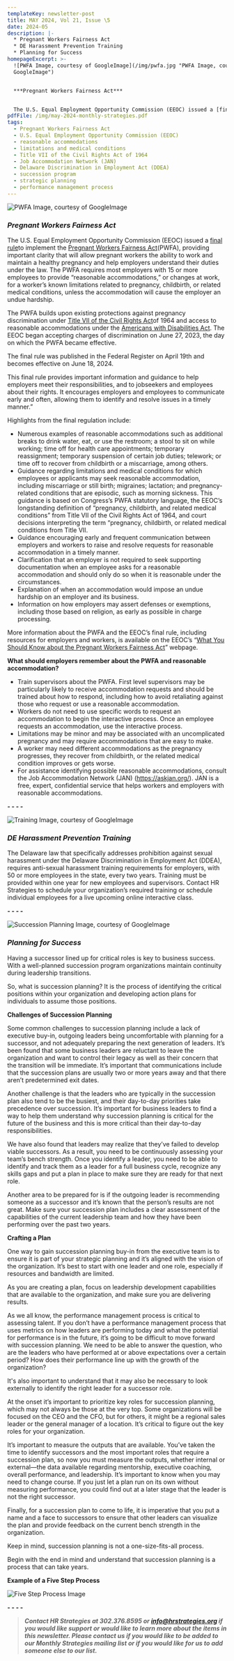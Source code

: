 ```yaml
---
templateKey: newsletter-post
title: MAY 2024, Vol 21, Issue \5
date: 2024-05
description: |-
  * Pregnant Workers Fairness Act
  * DE Harassment Prevention Training
  * Planning for Success
homepageExcerpt: >-
  ![PWFA Image, courtesy of GoogleImage](/img/pwfa.jpg "PWFA Image, courtesy of
  GoogleImage")


  ***Pregnant Workers Fairness Act***


  The U.S. Equal Employment Opportunity Commission (EEOC) issued a [final rule](https://www.federalregister.gov/public-inspection/2024-07527/implementation-of-the-pregnant-workers-fairness-act)to implement the [Pregnant Workers Fairness Act](https://www.eeoc.gov/statutes/pregnant-workers-fairness-act)(PWFA), providing important clarity that will allow pregnant workers the ability to work and maintain a healthy pregnancy and help employers understand their duties under the law. The PWFA requires most employers with 15 or more employees to provide “reasonable accommodations,” or changes at work, for a worker’s known limitations related to pregnancy, childbirth, or related medical conditions, unless the accommodation will cause the employer an undue hardship.
pdfFile: /img/may-2024-monthly-strategies.pdf
tags:
  - Pregnant Workers Fairness Act
  - U.S. Equal Employment Opportunity Commission (EEOC)
  - reasonable accommodations
  - limitations and medical conditions
  - Title VII of the Civil Rights Act of 1964
  - Job Accommodation Network (JAN)
  - Delaware Discrimination in Employment Act (DDEA)
  - succession program
  - strategic planning
  - performance management process
---
```

![PWFA Image, courtesy of GoogleImage](/img/pwfa.jpg "PWFA Image, courtesy of GoogleImage")

### ***Pregnant Workers Fairness Act***

The U.S. Equal Employment Opportunity Commission (EEOC) issued a [final rule](https://www.federalregister.gov/public-inspection/2024-07527/implementation-of-the-pregnant-workers-fairness-act)to implement the [Pregnant Workers Fairness Act](https://www.eeoc.gov/statutes/pregnant-workers-fairness-act)(PWFA), providing important clarity that will allow pregnant workers the ability to work and maintain a healthy pregnancy and help employers understand their duties under the law. The PWFA requires most employers with 15 or more employees to provide “reasonable accommodations,” or changes at work, for a worker’s known limitations related to pregnancy, childbirth, or related medical conditions, unless the accommodation will cause the employer an undue hardship.

The PWFA builds upon existing protections against pregnancy discrimination under [Title VII of the Civil Rights Act](https://www.eeoc.gov/statutes/title-vii-civil-rights-act-1964)of 1964 and access to reasonable accommodations under the [Americans with Disabilities Act](https://www.eeoc.gov/statutes/titles-i-and-v-americans-disabilities-act-1990-ada). The EEOC began accepting charges of discrimination on June 27, 2023, the day on which the PWFA became effective.

The final rule was published in the Federal Register on April 19th and becomes effective on June 18, 2024.

This final rule provides important information and guidance to help employers meet their responsibilities, and to jobseekers and employees about their rights. It encourages employers and employees to communicate early and often, allowing them to identify and resolve issues in a timely manner.”

Highlights from the final regulation include:

* Numerous examples of reasonable accommodations such as additional breaks to drink water, eat, or use the restroom; a stool to sit on while working; time off for health care appointments; temporary reassignment; temporary suspension of certain job duties; telework; or time off to recover from childbirth or a miscarriage, among others.
* Guidance regarding limitations and medical conditions for which employees or applicants may seek reasonable accommodation, including miscarriage or still birth; migraines; lactation; and pregnancy-related conditions that are episodic, such as morning sickness. This guidance is based on Congress’s PWFA statutory language, the EEOC’s longstanding definition of “pregnancy, childbirth, and related medical conditions” from Title VII of the Civil Rights Act of 1964, and court decisions interpreting the term “pregnancy, childbirth, or related medical conditions from Title VII.
* Guidance encouraging early and frequent communication between employers and workers to raise and resolve requests for reasonable accommodation in a timely manner.
* Clarification that an employer is not required to seek supporting documentation when an employee asks for a reasonable accommodation and should only do so when it is reasonable under the circumstances.
* Explanation of when an accommodation would impose an undue hardship on an employer and its business.
* Information on how employers may assert defenses or exemptions, including those based on religion, as early as possible in charge processing.

More information about the PWFA and the EEOC’s final rule, including resources for employers and workers, is available on the EEOC’s “[What You Should Know about the Pregnant Workers Fairness Act](https://www.eeoc.gov/wysk/what-you-should-know-about-pregnant-workers-fairness-act)” webpage.

**What should employers remember about the PWFA and reasonable accommodation?**

* Train supervisors about the PWFA. First level supervisors may be particularly likely to receive accommodation requests and should be trained about how to respond, including how to avoid retaliating against those who request or use a reasonable accommodation.
* Workers do not need to use specific words to request an accommodation to begin the interactive process. Once an employee requests an accommodation, use the interactive process.
* Limitations may be minor and may be associated with an uncomplicated pregnancy and may require accommodations that are easy to make.
* A worker may need different accommodations as the pregnancy progresses, they recover from childbirth, or the related medical condition improves or gets worse.
* For assistance identifying possible reasonable accommodations, consult the Job Accommodation Network (JAN) (<https://askjan.org/>). JAN is a free, expert, confidential service that helps workers and employers with reasonable accommodations.

***\-﻿ - - -***

![Training Image, courtesy of GoogleImage](/img/training.jpg "Training Image, courtesy of GoogleImage")

### ***DE Harassment Prevention Training***

The Delaware law that specifically addresses prohibition against sexual harassment under the Delaware Discrimination in Employment Act (DDEA), requires anti-sexual harassment training requirements for employers, with 50 or more employees in the state, every two years. Training must be provided within one year for new employees and supervisors. Contact HR Strategies to schedule your organization’s required training or schedule individual employees for a live upcoming online interactive class.

***\-﻿ - - -***

![Succession Planning Image, courtesy of GoogleImage](/img/succession-planning.jpg "Succession Planning Image, courtesy of GoogleImage")

### ***Planning for Success***

Having a successor lined up for critical roles is key to business success. With a well-planned succession program organizations maintain continuity during leadership transitions.

So, what is succession planning? It is the process of identifying the critical positions within your organization and developing action plans for individuals to assume those positions.

**Challenges of Succession Planning**

Some common challenges to succession planning include a lack of executive buy-in, outgoing leaders being uncomfortable with planning for a successor, and not adequately preparing the next generation of leaders. It’s been found that some business leaders are reluctant to leave the organization and want to control their legacy as well as their concern that the transition will be immediate. It’s important that communications include that the succession plans are usually two or more years away and that there aren’t predetermined exit dates.

Another challenge is that the leaders who are typically in the succession plan also tend to be the busiest, and their day-to-day priorities take precedence over succession. It’s important for business leaders to find a way to help them understand why succession planning is critical for the future of the business and this is more critical than their day-to-day responsibilities.

We have also found that leaders may realize that they’ve failed to develop viable successors. As a result, you need to be continuously assessing your team’s bench strength. Once you identify a leader, you need to be able to identify and track them as a leader for a full business cycle, recognize any skills gaps and put a plan in place to make sure they are ready for that next role.

Another area to be prepared for is if the outgoing leader is recommending someone as a successor and it’s known that the person’s results are not great. Make sure your succession plan includes a clear assessment of the capabilities of the current leadership team and how they have been performing over the past two years.

**Crafting a Plan**

One way to gain succession planning buy-in from the executive team is to ensure it is part of your strategic planning and it’s aligned with the vision of the organization. It’s best to start with one leader and one role, especially if resources and bandwidth are limited.

As you are creating a plan, focus on leadership development capabilities that are available to the organization, and make sure you are delivering results.

As we all know, the performance management process is critical to assessing talent. If you don’t have a performance management process that uses metrics on how leaders are performing today and what the potential for performance is in the future, it’s going to be difficult to move forward with succession planning. We need to be able to answer the question, who are the leaders who have performed at or above expectations over a certain period? How does their performance line up with the growth of the organization?

It's also important to understand that it may also be necessary to look externally to identify the right leader for a successor role.

At the onset it’s important to prioritize key roles for succession planning, which may not always be those at the very top. Some organizations will be focused on the CEO and the CFO, but for others, it might be a regional sales leader or the general manager of a location. It’s critical to figure out the key roles for your organization.

It’s important to measure the outputs that are available. You’ve taken the time to identify successors and the most important roles that require a succession plan, so now you must measure the outputs, whether internal or external—the data available regarding mentorship, executive coaching, overall performance, and leadership. It’s important to know when you may need to change course. If you just let a plan run on its own without measuring performance, you could find out at a later stage that the leader is not the right successor.

Finally, for a succession plan to come to life, it is imperative that you put a name and a face to successors to ensure that other leaders can visualize the plan and provide feedback on the current bench strength in the organization.

Keep in mind, succession planning is not a one-size-fits-all process.

Begin with the end in mind and understand that succession planning is a process that can take years.

**Example of a Five Step Process**

![Five Step Process Image](/img/five-step-process.gif "Five Step Process Image")

**\-﻿ - - -**

> ***Contact HR Strategies at 302.376.8595 or info@hrstrategies.org if you would like support or would like to learn more about the items in this newsletter. Please contact us if you would like to be added to our Monthly Strategies mailing list or if you would like for us to add someone else to our list.***